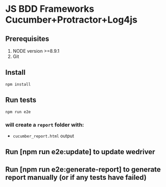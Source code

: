 # JS BDD Frameworks Cucumber+Protractor+Log4js

## Prerequisites
1. NODE version >=8.9.1
2. Git

## Install
```
npm install
```

## Run tests
```
npm run e2e
```
### will create a `report` folder with:
* `cucumber_report.html` output

## Run [npm run e2e:update] to update wedriver

## Run [npm run e2e:generate-report] to generate report manually (or if any tests have failed)
